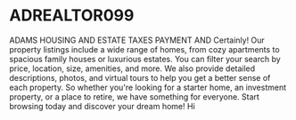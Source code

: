 # ADREALTOR099
ADAMS HOUSING AND ESTATE TAXES PAYMENT AND Certainly! Our property listings include a wide range of homes, from cozy apartments to spacious family houses or luxurious estates. You can filter your search by price, location, size, amenities, and more. We also provide detailed descriptions, photos, and virtual tours to help you get a better sense of each property. So whether you're looking for a starter home, an investment property, or a place to retire, we have something for everyone. Start browsing today and discover your dream home! Hi 
